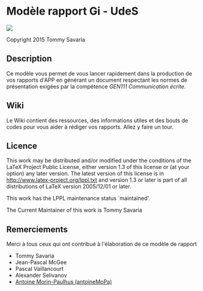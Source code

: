 # Modèle rapport Gi - UdeS
![](https://travis-ci.org/NewLunarFire/Modele-Rapport-GIUDES.svg?branch=master)


Copyright 2015 Tommy Savaria

## Description ##
Ce modèle vous permet de vous lancer rapidement dans la production de vos rapports d'APP en générant un document respectant les normes de présentation exigées par la compétence *GEN111 Communication écrite*.

## Wiki ##
Le Wiki contient des ressources, des informations utiles et des bouts de codes pour vous aider à rédiger vos rapports. Allez y faire un tour.

## Licence ##
This work may be distributed and/or modified under the
conditions of the LaTeX Project Public License, either version 1.3
of this license or (at your option) any later version.
The latest version of this license is in
http://www.latex-project.org/lppl.txt
and version 1.3 or later is part of all distributions of LaTeX
version 2005/12/01 or later.

This work has the LPPL maintenance status `maintained'.

The Current Maintainer of this work is Tommy Savaria

## Remerciements ##
Merci à tous ceux qui ont contribué à l'élaboration de ce modèle de rapport

* Tommy Savaria
* Jean-Pascal McGee
* Pascal Vaillancourt
* Alexander Selivanov
* [Antoine Morin-Paulhus (antoineMoPa)](https://github.com/antoineMoPa)
